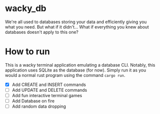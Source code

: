 # wacky_db

We're all used to databases storing your data and efficiently giving you what you need. But what if it didn't... What if everything you knew about databases doesn't apply to this one?

# How to run

This is a wacky terminal application emulating a database CLI. Notably, this application uses SQLite as the database (for now). Simply run it as you would a normal rust program using the command `cargo run`.

- [x] Add CREATE and INSERT commands
- [ ] Add UPDATE and DELETE commands
- [ ] Add fun interactive terminal games
- [ ] Add Database on fire
- [ ] Add random data dropping
